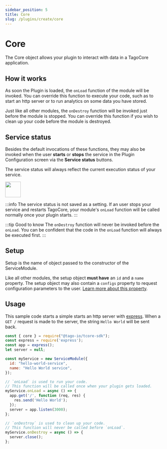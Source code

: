 ```yaml
---
sidebar_position: 5
title: Core
slug: /plugins/create/core
---
```


# Core

The Core object allows your plugin to interact with data in a TagoCore application.

## How it works

As soon the Plugin is loaded, the `onLoad` function of the module will be invoked. You can override this function to execute your code, such as to start an http server or to run analytics on some data you have stored.

Just like all other modules, the `onDestroy` function will be invoked just before the module is stopped. You can override this function if you wish to clean up your code before the module is destroyed.

## Service status

Besides the default invocations of these functions, they may also be invoked when the user **starts** or **stops** the service in the Plugin Configuration screen via the **Service status** buttons.

The service status will always reflect the current execution status of your service.

<img className="big-image" src="/docs/img/service-status.png" height="50px" />

:::info
The service status is not saved as a setting. If an user stops your service and restarts TagoCore, your module's `onLoad` function will be called normally once your plugin starts.
:::

:::tip Good to know
The `onDestroy` function will never be invoked before the `onLoad`. You can be confident that the code in the `onLoad` function will always be executed first.
:::

## Setup

Setup is the name of object passed to the constructor of the ServiceModule.

Like all other modules, the setup object **must have** an `id` and a `name` property. The setup object may also contain a `configs` property to request configuration parameters to the user. [Learn more about this property](https://npmjs.com/package/express).

## Usage

This sample code starts a simple starts an http server with [express](https://npmjs.com/package/express). When a `GET /` request is made to the server, the string `Hello World` will be sent back.

```js
const { core } = require("@tago-io/tcore-sdk");
const express = require('express');
const app = express();
let server = null;

const myService = new ServiceModule({
  id: "hello-world-service",
  name: "Hello World service",
});

// `onLoad` is used to run your code.
// This function will be called once when your plugin gets loaded.
myService.onLoad = async () => {
  app.get('/', function (req, res) {
    res.send('Hello World');
  });
  server = app.listen(3000);
};

// `onDestroy` is used to clean up your code.
// This function will never be called before `onLoad`.
myService.onDestroy = async () => {
  server.close();
};
```

